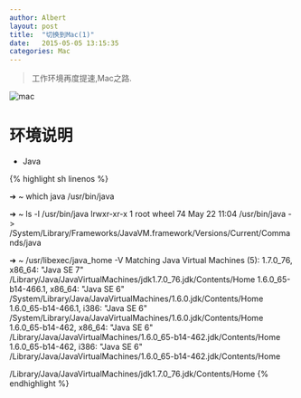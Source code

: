 ```yaml
---
author: Albert
layout: post
title:  "切换到Mac(1)"
date:   2015-05-05 13:15:35
categories: Mac
---
```


> 工作环境再度提速,Mac之路.

![mac](http://atschx.b0.upaiyun.com/mac_pro_at_youja.JPG)

# 环境说明

* Java

{% highlight sh linenos %}

➜  ~  which java 
/usr/bin/java

➜  ~  ls -l /usr/bin/java
lrwxr-xr-x  1 root  wheel  74 May 22 11:04 /usr/bin/java -> /System/Library/Frameworks/JavaVM.framework/Versions/Current/Commands/java

➜  ~  /usr/libexec/java_home -V
Matching Java Virtual Machines (5):
    1.7.0_76, x86_64:	"Java SE 7"	/Library/Java/JavaVirtualMachines/jdk1.7.0_76.jdk/Contents/Home
    1.6.0_65-b14-466.1, x86_64:	"Java SE 6"	/System/Library/Java/JavaVirtualMachines/1.6.0.jdk/Contents/Home
    1.6.0_65-b14-466.1, i386:	"Java SE 6"	/System/Library/Java/JavaVirtualMachines/1.6.0.jdk/Contents/Home
    1.6.0_65-b14-462, x86_64:	"Java SE 6"	/Library/Java/JavaVirtualMachines/1.6.0_65-b14-462.jdk/Contents/Home
    1.6.0_65-b14-462, i386:	"Java SE 6"	/Library/Java/JavaVirtualMachines/1.6.0_65-b14-462.jdk/Contents/Home

/Library/Java/JavaVirtualMachines/jdk1.7.0_76.jdk/Contents/Home
{% endhighlight %}
